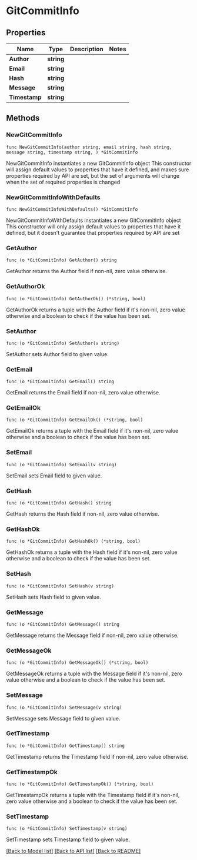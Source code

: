 # GitCommitInfo

## Properties

Name | Type | Description | Notes
------------ | ------------- | ------------- | -------------
**Author** | **string** |  | 
**Email** | **string** |  | 
**Hash** | **string** |  | 
**Message** | **string** |  | 
**Timestamp** | **string** |  | 

## Methods

### NewGitCommitInfo

`func NewGitCommitInfo(author string, email string, hash string, message string, timestamp string, ) *GitCommitInfo`

NewGitCommitInfo instantiates a new GitCommitInfo object
This constructor will assign default values to properties that have it defined,
and makes sure properties required by API are set, but the set of arguments
will change when the set of required properties is changed

### NewGitCommitInfoWithDefaults

`func NewGitCommitInfoWithDefaults() *GitCommitInfo`

NewGitCommitInfoWithDefaults instantiates a new GitCommitInfo object
This constructor will only assign default values to properties that have it defined,
but it doesn't guarantee that properties required by API are set

### GetAuthor

`func (o *GitCommitInfo) GetAuthor() string`

GetAuthor returns the Author field if non-nil, zero value otherwise.

### GetAuthorOk

`func (o *GitCommitInfo) GetAuthorOk() (*string, bool)`

GetAuthorOk returns a tuple with the Author field if it's non-nil, zero value otherwise
and a boolean to check if the value has been set.

### SetAuthor

`func (o *GitCommitInfo) SetAuthor(v string)`

SetAuthor sets Author field to given value.


### GetEmail

`func (o *GitCommitInfo) GetEmail() string`

GetEmail returns the Email field if non-nil, zero value otherwise.

### GetEmailOk

`func (o *GitCommitInfo) GetEmailOk() (*string, bool)`

GetEmailOk returns a tuple with the Email field if it's non-nil, zero value otherwise
and a boolean to check if the value has been set.

### SetEmail

`func (o *GitCommitInfo) SetEmail(v string)`

SetEmail sets Email field to given value.


### GetHash

`func (o *GitCommitInfo) GetHash() string`

GetHash returns the Hash field if non-nil, zero value otherwise.

### GetHashOk

`func (o *GitCommitInfo) GetHashOk() (*string, bool)`

GetHashOk returns a tuple with the Hash field if it's non-nil, zero value otherwise
and a boolean to check if the value has been set.

### SetHash

`func (o *GitCommitInfo) SetHash(v string)`

SetHash sets Hash field to given value.


### GetMessage

`func (o *GitCommitInfo) GetMessage() string`

GetMessage returns the Message field if non-nil, zero value otherwise.

### GetMessageOk

`func (o *GitCommitInfo) GetMessageOk() (*string, bool)`

GetMessageOk returns a tuple with the Message field if it's non-nil, zero value otherwise
and a boolean to check if the value has been set.

### SetMessage

`func (o *GitCommitInfo) SetMessage(v string)`

SetMessage sets Message field to given value.


### GetTimestamp

`func (o *GitCommitInfo) GetTimestamp() string`

GetTimestamp returns the Timestamp field if non-nil, zero value otherwise.

### GetTimestampOk

`func (o *GitCommitInfo) GetTimestampOk() (*string, bool)`

GetTimestampOk returns a tuple with the Timestamp field if it's non-nil, zero value otherwise
and a boolean to check if the value has been set.

### SetTimestamp

`func (o *GitCommitInfo) SetTimestamp(v string)`

SetTimestamp sets Timestamp field to given value.



[[Back to Model list]](../README.md#documentation-for-models) [[Back to API list]](../README.md#documentation-for-api-endpoints) [[Back to README]](../README.md)


